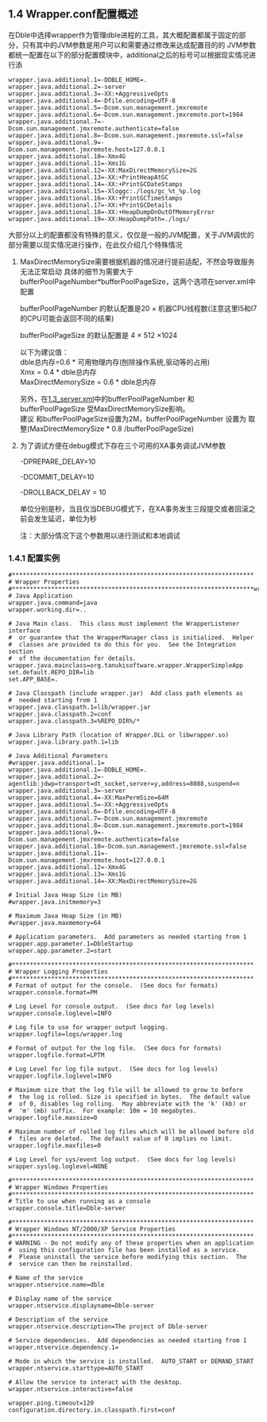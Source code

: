 ##  1.4 Wrapper.conf配置概述     
在Dble中选择wrapper作为管理dble进程的工具，其大概配置都属于固定的部分，只有其中的JVM参数是用户可以和需要通过修改来达成配置目的的
JVM参数都统一配置在以下的部分配置模块中，additional之后的标号可以根据现实情况进行添
```
wrapper.java.additional.1=-DDBLE_HOME=.
wrapper.java.additional.2=-server
wrapper.java.additional.3=-XX:+AggressiveOpts
wrapper.java.additional.4=-Dfile.encoding=UTF-8
wrapper.java.additional.5=-Dcom.sun.management.jmxremote
wrapper.java.additional.6=-Dcom.sun.management.jmxremote.port=1984
wrapper.java.additional.7=-Dcom.sun.management.jmxremote.authenticate=false
wrapper.java.additional.8=-Dcom.sun.management.jmxremote.ssl=false
wrapper.java.additional.9=-Dcom.sun.management.jmxremote.host=127.0.0.1
wrapper.java.additional.10=-Xmx4G
wrapper.java.additional.11=-Xms1G
wrapper.java.additional.12=-XX:MaxDirectMemorySize=2G
wrapper.java.additional.13=-XX:+PrintHeapAtGC
wrapper.java.additional.14=-XX:+PrintGCDateStamps
wrapper.java.additional.15=-Xloggc:./logs/gc_%t_%p.log
wrapper.java.additional.16=-XX:+PrintGCTimeStamps
wrapper.java.additional.17=-XX:+PrintGCDetails
wrapper.java.additional.18=-XX:+HeapDumpOnOutOfMemoryError
wrapper.java.additional.19=-XX:HeapDumpPath=./logs/
```

大部分以上的配置都没有特殊的意义，仅仅是一般的JVM配置，关于JVM调优的部分需要以现实情况进行操作，在此仅介绍几个特殊情况

1. MaxDirectMemorySize需要根据机器的情况进行提前适配，不然会导致服务无法正常启动
     具体的细节为需要大于bufferPoolPageNumber*bufferPoolPageSize，这两个选项在server.xml中配置

     bufferPoolPageNumber 的默认配置是20 × 机器CPU线程数(注意这里I5和I7的CPU可能会返回不同的结果)

    bufferPoolPageSize 的默认配置是 4 × 512 ×1024  
	
	以下为建议值：  
	dble总内存=0.6 * 可用物理内存(刨除操作系统,驱动等的占用)  
	Xmx = 0.4 * dble总内存  
	MaxDirectMemorySize = 0.6 * dble总内存  
	
	另外，在[1.3_server.xml](./1.3_server.xml.md)中的bufferPoolPageNumber 和bufferPoolPageSize 受MaxDirectMemorySize影响。  
	建议 和bufferPoolPageSize设置为2M，bufferPoolPageNumber 设置为  取整(MaxDirectMemorySize * 0.8 /bufferPoolPageSize)  

2. 为了调试方便在debug模式下存在三个可用的XA事务调试JVM参数

     -DPREPARE_DELAY=10

     -DCOMMIT_DELAY=10

     -DROLLBACK_DELAY = 10

   单位分别是秒，当且仅当DEBUG模式下，在XA事务发生三段提交或者回滚之前会发生延迟，单位为秒

   注：大部分情况下这个参数用以进行测试和本地调试

###  1.4.1 配置实例
```
#********************************************************************
# Wrapper Properties
#********************************************************************wrapper.java.mainclas
# Java Application
wrapper.java.command=java
wrapper.working.dir=..

# Java Main class.  This class must implement the WrapperListener interface
#  or guarantee that the WrapperManager class is initialized.  Helper
#  classes are provided to do this for you.  See the Integration section
#  of the documentation for details.
wrapper.java.mainclass=org.tanukisoftware.wrapper.WrapperSimpleApp
set.default.REPO_DIR=lib
set.APP_BASE=.

# Java Classpath (include wrapper.jar)  Add class path elements as
#  needed starting from 1
wrapper.java.classpath.1=lib/wrapper.jar
wrapper.java.classpath.2=conf
wrapper.java.classpath.3=%REPO_DIR%/*

# Java Library Path (location of Wrapper.DLL or libwrapper.so)
wrapper.java.library.path.1=lib

# Java Additional Parameters
#wrapper.java.additional.1=
wrapper.java.additional.1=-DDBLE_HOME=.
wrapper.java.additional.2=-agentlib:jdwp=transport=dt_socket,server=y,address=8088,suspend=n
wrapper.java.additional.3=-server
wrapper.java.additional.4=-XX:MaxPermSize=64M
wrapper.java.additional.5=-XX:+AggressiveOpts
wrapper.java.additional.6=-Dfile.encoding=UTF-8
wrapper.java.additional.7=-Dcom.sun.management.jmxremote
wrapper.java.additional.8=-Dcom.sun.management.jmxremote.port=1984
wrapper.java.additional.9=-Dcom.sun.management.jmxremote.authenticate=false
wrapper.java.additional.10=-Dcom.sun.management.jmxremote.ssl=false
wrapper.java.additional.11=-Dcom.sun.management.jmxremote.host=127.0.0.1
wrapper.java.additional.12=-Xmx4G
wrapper.java.additional.13=-Xms1G
wrapper.java.additional.14=-XX:MaxDirectMemorySize=2G

# Initial Java Heap Size (in MB)
#wrapper.java.initmemory=3

# Maximum Java Heap Size (in MB)
#wrapper.java.maxmemory=64

# Application parameters.  Add parameters as needed starting from 1
wrapper.app.parameter.1=DbleStartup
wrapper.app.parameter.2=start

#********************************************************************
# Wrapper Logging Properties
#********************************************************************
# Format of output for the console.  (See docs for formats)
wrapper.console.format=PM

# Log Level for console output.  (See docs for log levels)
wrapper.console.loglevel=INFO

# Log file to use for wrapper output logging.
wrapper.logfile=logs/wrapper.log

# Format of output for the log file.  (See docs for formats)
wrapper.logfile.format=LPTM

# Log Level for log file output.  (See docs for log levels)
wrapper.logfile.loglevel=INFO

# Maximum size that the log file will be allowed to grow to before
#  the log is rolled. Size is specified in bytes.  The default value
#  of 0, disables log rolling.  May abbreviate with the 'k' (kb) or
#  'm' (mb) suffix.  For example: 10m = 10 megabytes.
wrapper.logfile.maxsize=0

# Maximum number of rolled log files which will be allowed before old
#  files are deleted.  The default value of 0 implies no limit.
wrapper.logfile.maxfiles=0

# Log Level for sys/event log output.  (See docs for log levels)
wrapper.syslog.loglevel=NONE

#********************************************************************
# Wrapper Windows Properties
#********************************************************************
# Title to use when running as a console
wrapper.console.title=Dble-server

#********************************************************************
# Wrapper Windows NT/2000/XP Service Properties
#********************************************************************
# WARNING - Do not modify any of these properties when an application
#  using this configuration file has been installed as a service.
#  Please uninstall the service before modifying this section.  The
#  service can then be reinstalled.

# Name of the service
wrapper.ntservice.name=dble

# Display name of the service
wrapper.ntservice.displayname=Dble-server

# Description of the service
wrapper.ntservice.description=The project of Dble-server

# Service dependencies.  Add dependencies as needed starting from 1
wrapper.ntservice.dependency.1=

# Mode in which the service is installed.  AUTO_START or DEMAND_START
wrapper.ntservice.starttype=AUTO_START

# Allow the service to interact with the desktop.
wrapper.ntservice.interactive=false

wrapper.ping.timeout=120
configuration.directory.in.classpath.first=conf

```
